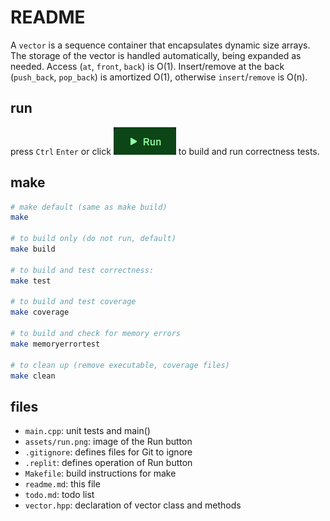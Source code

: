 # README

A `vector` is a sequence container that encapsulates dynamic size arrays.  The storage of the vector is handled automatically, being expanded as needed.  Access (`at`, `front`, `back`) is O(1).  Insert/remove at the back (`push_back`, `pop_back`) is amortized O(1), otherwise `insert`/`remove` is O(n).

## run
press `Ctrl` `Enter` or click ![the Run button](assets/run.png) to build and run correctness tests.

## make
```sh
# make default (same as make build)
make

# to build only (do not run, default)
make build

# to build and test correctness:
make test

# to build and test coverage
make coverage

# to build and check for memory errors
make memoryerrortest

# to clean up (remove executable, coverage files)
make clean
```

## files

* `main.cpp`: unit tests and main()
* `assets/run.png`: image of the Run button
* `.gitignore`: defines files for Git to ignore
* `.replit`: defines operation of Run button
* `Makefile`: build instructions for make
* `readme.md`: this file
* `todo.md`: todo list 
* `vector.hpp`: declaration of vector class and methods
